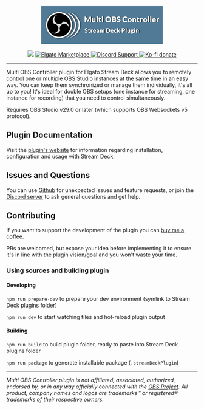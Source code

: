 <p align="center">
  <img src="/.github/images/banner.png?sanitize=true" height="100" />
</p>

<p align="center">
  <img src="https://img.shields.io/github/package-json/v/theca11/multi-obs-controller/master?label=%20&color=darkblue" />
  <a href="https://marketplace.elgato.com/product/multi-obs-controller-6926228a-2efa-4fb9-849a-3f7d9ad86a9b"><img src="https://img.shields.io/badge/dynamic/json?url=https%3A%2F%2Fmp-gateway.elgato.com%2Fproducts%3Fextension%3Dplugins%26ordering%3D-download_count%26tag%3De86ef065-068c-4fb2-bb5d-c895bab52b8e%252C9ceb7201-aace-422f-8644-f19bbbffe9b7%26limit%3D24&query=%24.results%5B%3F(%40.name%20%3D%3D%3D%20'Multi%20OBS%20Controller')%5D.download_count&prefix=Elgato%20Marketplace%20%7C%20&suffix=%20downloads&logo=elgato&logoColor=white&label=%20&labelColor=1231ac&color=gray" alt="Elgato Marketplace" />
  </a>
  <a href="https://discord.gg/sMSDVRQSUd"><img src="https://img.shields.io/badge/Discord-gray?logo=discord&logoColor=white&labelColor=6A7EC2&color=gray" alt="Discord Support" />
  </a>
  <a href="https://ko-fi.com/the_ca11"><img src="https://img.shields.io/badge/Ko--fi-gray?logo=kofi&logoColor=white&labelColor=red&color=gray" alt="Ko-fi donate" />
  </a>
</p>

<hr/>

Multi OBS Controller plugin for Elgato Stream Deck allows you to remotely control one or multiple OBS Studio instances at the same time in an easy way. You can keep them synchronized or manage them individually, it's all up to you! It's ideal for double OBS setups (one instance for streaming, one instance for recording) that you need to control simultaneously.

Requires OBS Studio v29.0 or later (which supports OBS Websockets v5 protocol).

## Plugin Documentation

Visit the [plugin's website](https://theca11.github.io/multi-obs-controller) for information regarding installation, configuration and usage with Stream Deck.

## Issues and Questions

You can use [Github](https://github.com/theca11/multi-obs-controller/issues) for unexpected issues and feature requests, or join the [Discord server](https://discord.gg/sMSDVRQSUd) to ask general questions and get help.

## Contributing

If you want to support the development of the plugin you can [buy me a coffee](https://ko-fi.com/the_ca11).

PRs are welcomed, but expose your idea before implementing it to ensure it's in line with the plugin vision/goal and you won't waste your time.

### Using sources and building plugin

#### Developing

`npm run prepare-dev` to prepare your dev environment (symlink to Stream Deck plugins folder)

`npm run dev` to start watching files and hot-reload plugin output

#### Building

`npm run build` to build plugin folder, ready to paste into Stream Deck plugins folder

`npm run package` to generate installable package (`.streamDeckPlugin`)

---

_Multi OBS Controller plugin is not affiliated, associated, authorized, endorsed by, or in any way officially connected with the [OBS Project](https://obsproject.com/). All product, company names and logos are trademarks™ or registered® trademarks of their respective owners._
